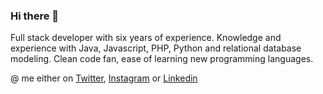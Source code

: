 ### Hi there 👋

Full stack developer with six years of experience. Knowledge and experience with Java, Javascript, PHP, Python and relational database modeling. Clean code fan, ease of learning new programming languages.



@ me either on [Twitter](https://twitter.com/jefponte), [Instagram](https://instagram.com/jefponte) or [Linkedin](https://linkedin.com/in/jefponte) 
